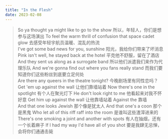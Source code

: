 ```yaml
---
title: "In the Flesh"
date: 2023-02-08
---
```


>So ya thought ya might like to go to the show
所以，年轻人，你们是想参与这场演出
To feel the warm thrill of confusion that space cadet glow
去感受年轻宇航员温暖、混乱的热流
<br>I've got some bad news for you, sunshine
阳光，我给你们带来了坏消息
Pink isn't well, he stayed back at the hotel
平克他不舒服，留在了酒店
And they sent us along as a surrogate band
所以他们派遣我们来作为代理乐队
And we're gonna find out where you fans really stand
而我们要知道你们这些粉丝到底要立足何处
<br>Are there any queers in the theatre tonight?
今晚剧场里有同性恋吗？
Get 'em up against the wall
让他们靠墙站着
Now there's one in the spotlight
有个人在聚光灯下
He don't look right to me
他看起来对我不怀好意
Get him up against the wall
让他靠墙站着
Against the
靠墙
<br>And that one looks Jewish
那个像是犹太人
And that one's a coon
那个是黑鬼
Who let all of this riff raff into the room
是谁叫这些渣滓进来的
There's  one smoking a joint and another with spots
有人在抽烟，还有一个长着麻子
If I had my way I'd have all of you shot
要是我肆无忌惮，会将你们通通击毙